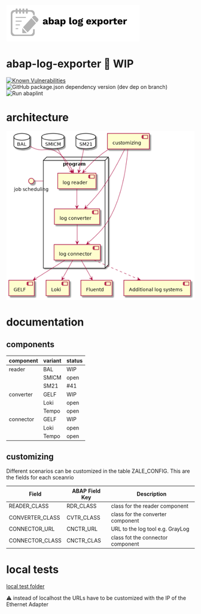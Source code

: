 ![abap-log-exporter](docs/logo-abap-log-exporter-horizontal.png)

# abap-log-exporter :construction: WIP

[![Known Vulnerabilities](https://snyk.io/test/github/Goala/abap-log-exporter/badge.svg?targetFile=package.json)](https://snyk.io/test/github/Goala/abap-log-exporter?targetFile=package.json)
![GitHub package.json dependency version (dev dep on branch)](https://img.shields.io/github/package-json/dependency-version/Goala/abap-log-exporter/dev/@abaplint/cli)
![Run abaplint](https://github.com/Goala/abap-log-exporter/workflows/Run%20abaplint/badge.svg)

# architecture

![architecture](./out/architecture/architecture/architecture.png)

# documentation

## components

| component       | variant        | status  |
| ----------------|----------------|---------|
| reader          | BAL            | WIP     |
|                 | SMICM          | open    |
|                 | SM21           | #41     |
| converter       | GELF           | WIP     |
|                 | Loki           | open    |
|                 | Tempo          | open    |
| connector       | GELF           | WIP     |
|                 | Loki           | open    |
|                 | Tempo          | open    |


## customizing

Different scenarios can be customized in the table ZALE_CONFIG. This are the fields for each sceanrio

| Field           | ABAP Field Key | Description                         |
| ----------------|----------------|-------------------------------------|
| READER_CLASS    | RDR_CLASS      | class for the reader component      |
| CONVERTER_CLASS | CVTR_CLASS     | class for the converter component   |
| CONNECTOR_URL   | CNCTR_URL      | URL to the log tool e.g. GrayLog    |
| CONNECTOR_CLASS | CNCTR_CLAS     | class fot the connector component   |

# local tests

[local test folder](local-tests/)

:warning: instead of localhost the URLs have to be customized with the IP of the Ethernet Adapter
